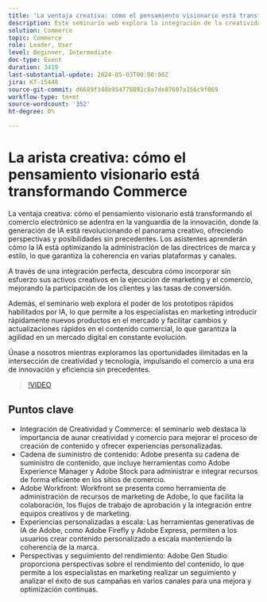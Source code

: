 ```yaml
---
title: 'La ventaja creativa: cómo el pensamiento visionario está transformando Commerce'
description: Este seminario web explora la integración de la creatividad y el comercio, mostrando cómo las herramientas y tecnologías de Adobe pueden ayudar a administrar los activos, escalar la creación de contenido y optimizar la cadena de suministro de contenido. Explica la importancia de unir creatividad y comercio, y cubre temas como experiencias personalizadas, administración de recursos y uso de herramientas como Adobe Workfront, Adobe Experience Manager y Adobe Stock para optimizar el proceso de creación de contenido.
solution: Commerce
topic: Commerce
role: Leader, User
level: Beginner, Intermediate
doc-type: Event
duration: 3419
last-substantial-update: 2024-05-03T00:00:00Z
jira: KT-15448
source-git-commit: d6689f340b954778892c8a7de07607a156c9f069
workflow-type: tm+mt
source-wordcount: '352'
ht-degree: 0%

---
```



# La arista creativa: cómo el pensamiento visionario está transformando Commerce

La ventaja creativa: cómo el pensamiento visionario está transformando el comercio electrónico se adentra en la vanguardia de la innovación, donde la generación de IA está revolucionando el panorama creativo, ofreciendo perspectivas y posibilidades sin precedentes. Los asistentes aprenderán cómo la IA está optimizando la administración de las directrices de marca y estilo, lo que garantiza la coherencia en varias plataformas y canales.

A través de una integración perfecta, descubra cómo incorporar sin esfuerzo sus activos creativos en la ejecución de marketing y el comercio, mejorando la participación de los clientes y las tasas de conversión.

Además, el seminario web explora el poder de los prototipos rápidos habilitados por IA, lo que permite a los especialistas en marketing introducir rápidamente nuevos productos en el mercado y facilitar cambios y actualizaciones rápidos en el contenido comercial, lo que garantiza la agilidad en un mercado digital en constante evolución.

Únase a nosotros mientras exploramos las oportunidades ilimitadas en la intersección de creatividad y tecnología, impulsando el comercio a una era de innovación y eficiencia sin precedentes.

>[!VIDEO](https://video.tv.adobe.com/v/3428818/?learn=on)

## Puntos clave

* Integración de Creatividad y Commerce: el seminario web destaca la importancia de aunar creatividad y comercio para mejorar el proceso de creación de contenido y ofrecer experiencias personalizadas.
* Cadena de suministro de contenido: Adobe presenta su cadena de suministro de contenido, que incluye herramientas como Adobe Experience Manager y Adobe Stock para administrar e integrar recursos de forma eficiente en los sitios de comercio.
* Adobe Workfront: Workfront se presenta como herramienta de administración de recursos de marketing de Adobe, lo que facilita la colaboración, los flujos de trabajo de aprobación y la integración entre equipos creativos y de marketing.
* Experiencias personalizadas a escala: Las herramientas generativas de IA de Adobe, como Adobe Firefly y Adobe Express, permiten a los usuarios crear contenido personalizado a escala manteniendo la coherencia de la marca.
* Perspectivas y seguimiento del rendimiento: Adobe Gen Studio proporciona perspectivas sobre el rendimiento del contenido, lo que permite a los especialistas en marketing realizar un seguimiento y analizar el éxito de sus campañas en varios canales para una mejora y optimización continuas.
